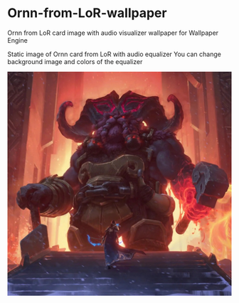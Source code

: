 # Ornn-from-LoR-wallpaper
Ornn from LoR card image with audio visualizer wallpaper for Wallpaper Engine

Static image of Ornn card from LoR with audio equalizer You can change background image and colors of the equalizer

![Preview](preview.jpg)